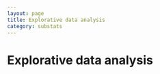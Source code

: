 ```yaml
---
layout: page
title: Explorative data analysis
category: substats
---
```


Explorative data analysis
===
